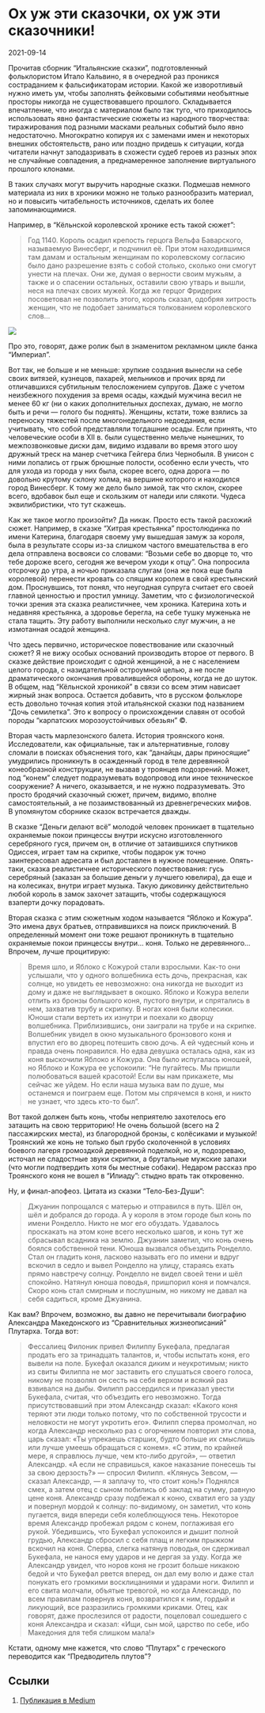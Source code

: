 # Ох уж эти сказочки, ох уж эти сказочники!

<p class="text-end time-holder"><time>2021-09-14</time></p>

Прочитав сборник “Итальянские сказки”, подготовленный фольклористом
Итало Кальвино, я в очередной раз проникся состраданием к
фальсификаторам истории. Какой же изворотливый нужно иметь ум, чтобы
заполнять фейковыми событиями необъятные просторы никогда не
существовавшего прошлого. Складывается впечатление, что иногда с
материалом было так туго, что приходилось использовать явно
фантастические сюжеты из народного творчества: тиражирования под
разными масками реальных событий было явно недостаточно. Многократно
копируя их с заменами имен и некоторых внешних обстоятельств, рано или
поздно придешь к ситуации, когда читатели начнут заподазривать в
схожести судеб героев из разных эпох не случайные совпадения, а
преднамеренное заполнение виртуального прошлого клонами.

В таких случаях могут выручить народные сказки. Подмешав немного
материала из них в хроники можно не только разнообразить материал, но и
повысить читабельность источников, сделать их более запоминающимися.

Например, в “Кёльнской королевской хронике есть такой сюжет”:

> Год 1140. Король осадил крепость герцога Вельфа Баварского,
> называемую Винесберг, и подчинил её. При этом находившимся там дамам
> и остальным женщинам по королевскому согласию было дано разрешение
> взять с собой столько, сколько они смогут унести на плечах. Они же,
> думая о верности своим мужьям, а также и о спасении остальных,
> оставили свою утварь и вышли, неся на плечах своих мужей. Когда же
> герцог Фридерих посоветовал не позволить этого, король сказал,
> одобряя хитрость женщин, что не подобает заниматься толкованием
> королевского слов…

![](content/img/rd_6LJsRP6Qq95ZT.jpg)

Про это, говорят, даже ролик был в знаменитом рекламном цикле банка
“Империал”.

Вот так, не больше и не меньше: хрупкие создания вынесли на себе своих
витязей, кузнецов, пахарей, мельников и прочих вряд ли отличавшихся
субтильным телосложением супругов. Даже с учетом неизбежного похудения
за время осады, каждый мужчина весил не менее 60 кг (ни о каких
дополнительных доспехах, думаю, не могло быть и речи — голого бы
поднять). Женщины, кстати, тоже взялись за переноску тяжестей после
многонедельного недоедания, если учитывать, что собой представляли
тогдашние осады. Если принять, что человеческие особи в XII в. были
существенно мельче нынешних, то межпозвонковые диски дам, видимо
издавали во время этого шоу дружный треск на манер счетчика Гейгера
близ Чернобыля. В унисон с ними лопались от грыж брюшные полости,
особенно если учесть, что для ухода из города у них была, скорее всего,
одна дорога — по довольно крутому склону холма, на вершине которого и
находился город Винесберг. К тому же дело было зимой, так что склон,
скорее всего, вдобавок был еще и скользким от наледи или слякоти.
Чудеса эквилибристики, что тут скажешь.

Как же такое могло произойти? Да никак. Просто есть такой расхожий
сюжет. Например, в сказке “Хитрая крестьянка” простолюдинка по имени
Катерина, благодаря своему уму вышедшая замуж за короля, была в
результате ссоры из-за слишком частого вмешательства в его дела
отправлена восвояси со словами: “Возьми себе во дворце то, что тебе
дороже всего, сегодня же вечером уходи к отцу”. Она попросила отсрочку
до утра, а ночью приказала слугам (она же пока еще была королевой)
перенести кровать со спящим королем в свой крестьянский дом.
Проснувшись, тот понял, что неугодная супруга считает его своей главной
ценностью и простил умницу. Заметим, что с физиологической точки зрения
эта сказка реалистичнее, чем хроника. Катерина хоть и недавняя
крестьянка, а здоровье берегла, на себе тушку муженька не стала тащить.
Эту работу выполнили несколько слуг мужчин, а не измотанная осадой
женщина.

Что здесь первично, историческое повествование или сказочный сюжет? Я
не вижу особых оснований производить второе от первого. В сказке
действие происходит с одной женщиной, а не с населением целого города,
с назидательной остроумной целью, а не после драматического окончания
провалившейся обороны, когда не до шуток. В общем, над “Кёльнской
хроникой” в связи со всем этим нависает жирный знак вопроса. Остается
добавить, что в русском фольклоре есть довольно точная копия этой
итальянской сказки под названием “Дочь семилетка”. Это к вопросу о
происхождении славян от особой породы “карпатских морозоустойчивых
обезьян” ©.

Вторая часть марлезонского балета. История троянского коня.
Исследователи, как официальные, так и альтернативные, голову сломали в
поисках объяснения того, как “данайцы, дары приносящие” умудрились
проникнуть в осажденный город в теле деревянной конеобразной
конструкции, не вызвав у троянцев подозрений. Может, под “конем”
следует подразумевать водопровод или иное техническое сооружение? А
ничего, оказывается, и не нужно подразумевать. Это просто бродячий
сказочный сюжет, причем, видимо, вполне самостоятельный, а не
позаимствованный из древнегреческих мифов. В упомянутом сборнике сказок
встречается дважды.

В сказке “Деньги делают всё” молодой человек проникает в тщательно
охраняемые покои принцессы внутри искусно изготовленного серебряного
гуся, причем он, в отличие от затаившихся спутников Одиссея, играет там
на скрипке, чтобы подарок уж точно заинтересовал адресата и был
доставлен в нужное помещение. Опять-таки, сказка реалистичнее
исторического повествования: гусь серебряный (заказан за большие деньги
у лучшего ювелира), да еще и на колесиках, внутри играет музыка. Такую
диковинку действительно любой король в замок захочет затащить, чтобы
содержащуюся взаперти дочку порадовать.

Вторая сказка с этим сюжетным ходом называется “Яблоко и Кожура”. Это
имена двух братьев, отправившихся на поиск приключений. В определенный
момент они тоже решают проникнуть в тщательно охраняемые покои
принцессы внутри… коня. Только не деревянного… Впрочем, лучше
процитирую:

> Время шло, и Яблоко с Кожурой стали взрослыми. Как-то они услышали,
> что у одного волшебника есть дочь, прекрасная, как солнце, но
> увидеть ее невозможно: она никогда не выходит из дому и даже не
> выглядывает в окошко. Яблоко и Кожура велели отлить из бронзы
> большого коня, пустого внутри, и спрятались в нем, захватив трубу и
> скрипку. В ногах коня были колесики. Юноши стали вертеть их изнутри
> и поехали ко дворцу волшебника. Приблизившись, они заиграли на трубе
> и на скрипке. Волшебник увидел в окно музыкального бронзового коня и
> впустил его во дворец потешить свою дочь. А ей чудесный конь и
> правда очень понравился. Но едва девушка осталась одна, как из коня
> выскочили Яблоко и Кожура. Она было испугалась юношей, но Яблоко и
> Кожура ее успокоили: “Не пугайтесь. Мы пришли полюбоваться вашей
> красотой! Если вы нам прикажете, мы сейчас же уйдем. Но если наша
> музыка вам по душе, мы останемся и поиграем еще. Потом мы спрячемся
> в коня, и никто не узнает, что здесь кто-то был”.

Вот такой должен быть конь, чтобы неприятелю захотелось его затащить на
свою территорию! Не очень большой (всего на 2 пассажирских места), из
благородной бронзы, с колёсиками и музыкой! Троянский же конь не только
был грубо сколоченной в условиях боевого лагеря громоздкой деревянной
поделкой, но и, подозреваю, источал не сладостные звуки скрипки, а
брутальные мужские запахи (что могли подтвердить хотя бы местные
собаки). Недаром рассказ про Троянского коня не вошел в “Илиаду”:
стыдно врать так откровенно.

Ну, и финал-апофеоз. Цитата из сказки “Тело-Без-Души”:

> Джуанин попрощался с матерью и отправился в путь. Шёл он, шёл и
> добрался до города. А у короля в этом городе был конь по имени
> Ронделло. Никто не мог его обуздать. Удавалось проскакать на этом
> коне всего несколько шагов, и конь тут же сбрасывал всадника на
> землю. Джуанин заметил, что конь очень боялся собственной тени.
> Юноша вызвался объездить Ронделло. Стал он гладить коня, ласково
> называть его по имени и вдруг вскочил в седло и вывел Ронделло на
> улицу, стараясь ехать прямо навстречу солнцу. Ронделло не видел
> своей тени и шёл спокойно. Натянул юноша поводья, пришпорил коня и
> помчался. Скоро конь стал смирным и послушным, но никому не давал на
> себя садиться, кроме Джуанина.

Как вам? Впрочем, возможно, вы давно не перечитывали биографию
Александра Македонского из “Сравнительных жизнеописаний” Плутарха.
Тогда вот:

> Фессалиец Филоник привел Филиппу Букефала, предлагая продать его за
> тринадцать талантов, и, чтобы испытать коня, его вывели на поле.
> Букефал оказался диким и неукротимым; никто из свиты Филиппа не мог
> заставить его слушаться своего голоса, никому не позволял он сесть
> на себя верхом и всякий раз взвивался на дыбы. Филипп рассердился и
> приказал увести Букефала, считая, что объездить его невозможно.
> Тогда присутствовавший при этом Александр сказал: «Какого коня
> теряют эти люди только потому, что по собственной трусости и
> неловкости не могут укротить его». Филипп сперва промолчал, но когда
> Александр несколько раз с огорчением повторил эти слова, царь
> сказал: «Ты упрекаешь старших, будто больше их смыслишь или лучше
> умеешь обращаться с конем». «С этим, по крайней мере, я справлюсь
> лучше, чем кто-либо другой», — ответил Александр. «А если не
> справишься, какое наказание понесешь ты за свою дерзость?» — спросил
> Филипп. «Клянусь Зевсом, — сказал Александр, — я заплачу то, что
> стоит конь!» Поднялся смех, а затем отец с сыном побились об заклад
> на сумму, равную цене коня. Александр сразу подбежал к коню, схватил
> его за узду и повернул мордой к солнцу: по-видимому, он заметил, что
> конь пугается, видя впереди себя колеблющуюся тень. Некоторое время
> Александр пробежал рядом с конем, поглаживая его рукой. Убедившись,
> что Букефал успокоился и дышит полной грудью, Александр сбросил с
> себя плащ и легким прыжком вскочил на коня. Сперва, слегка натянув
> поводья, он сдерживал Букефала, не нанося ему ударов и не дергая за
> узду. Когда же Александр увидел, что норов коня не грозит больше
> никакою бедой и что Букефал рвется вперед, он дал ему волю и даже
> стал понукать его громкими восклицаниями и ударами ноги. Филипп и
> его свита молчали, объятые тревогой, но когда Александр, по всем
> правилам повернув коня, возвратился к ним, гордый и ликующий, все
> разразились громкими криками. Отец, как говорят, даже прослезился от
> радости, поцеловал сошедшего с коня Александра и сказал: «Ищи, сын
> мой, царство по себе, ибо Македония для тебя слишком мала!»

Кстати, одному мне кажется, что слово “Плутарх” с греческого
переводится как “Предводитель плутов”?


## Ссылки

1. [Публикация в Medium](https://yababay.medium.com/ох-уж-эти-сказочки-ох-уж-эти-сказочники-3bfdd6942be)